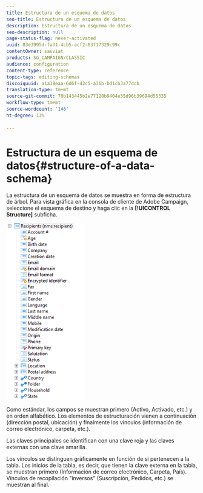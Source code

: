```yaml
---
title: Estructura de un esquema de datos
seo-title: Estructura de un esquema de datos
description: Estructura de un esquema de datos
seo-description: null
page-status-flag: never-activated
uuid: 83e3995d-fa31-4cb5-acf2-83f17329c99c
contentOwner: sauviat
products: SG_CAMPAIGN/CLASSIC
audience: configuration
content-type: reference
topic-tags: editing-schemas
discoiquuid: a1a39eaa-6d6f-42c5-a36b-bd1cb3a77dcb
translation-type: tm+mt
source-git-commit: 70b143445b2e77128b9404e35d96b39694d55335
workflow-type: tm+mt
source-wordcount: '146'
ht-degree: 13%

---
```



# Estructura de un esquema de datos{#structure-of-a-data-schema}

La estructura de un esquema de datos se muestra en forma de estructura de árbol. Para vista gráfica en la consola de cliente de Adobe Campaign, seleccione el esquema de destino y haga clic en la **[!UICONTROL Structure]** subficha.

![](assets/d_ncs_integration_schema_arbo.png)

Como estándar, los campos se muestran primero (Activo, Activado, etc.) y en orden alfabético. Los elementos de estructuración vienen a continuación (dirección postal, ubicación) y finalmente los vínculos (información de correo electrónico, carpeta, etc.).

Las claves principales se identifican con una clave roja y las claves externas con una clave amarilla.

Los vínculos se distinguen gráficamente en función de si pertenecen a la tabla. Los inicios de la tabla, es decir, que tienen la clave externa en la tabla, se muestran primero (Información de correo electrónico, Carpeta, País). Vínculos de recopilación &quot;inversos&quot; (Suscripción, Pedidos, etc.) se muestran al final.
